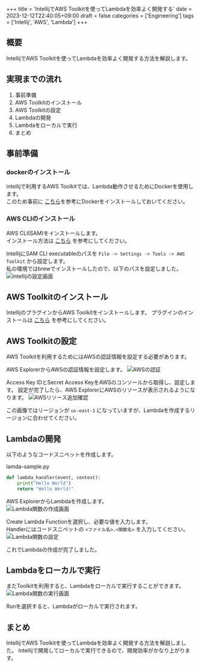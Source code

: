 +++
title = 'IntellijでAWS Toolkitを使ってLambdaを効率よく開発する'
date = 2023-12-12T22:40:05+09:00
draft = false
categories = ['Engineering']
tags = ['Intellij', 'AWS', 'Lambda']
+++
## 概要
IntellijでAWS Toolkitを使ってLambdaを効率よく開発する方法を解説します。

## 実現までの流れ
1. 事前準備
2. AWS Toolkitのインストール
3. AWS Toolkitの設定
4. Lambdaの開発
5. Lambdaをローカルで実行
6. まとめ

## 事前準備

### dockerのインストール
intellijで利用するAWS Toolkitでは、Lambda動作させるためにDockerを使用します。  
このため事前に [こちら](https://docs.docker.jp/docker-for-mac/install.html)を参考にDockerをインストールしておいてください。

### AWS CLIのインストール
AWS CLI(SAM)をインストールします。  
インストール方法は [こちら](https://docs.aws.amazon.com/ja_jp/cli/latest/userguide/install-cliv2-mac.html) を参考にしてください。

IntellijにSAM CLI executableのパスを `File -> Settings -> Tools -> AWS Toolkit` から設定します。  
私の環境ではbrewでインストールしたので、以下のパスを設定しました。
![Intellijの設定画面](img-006-005.png)

## AWS Toolkitのインストール
IntellijのプラグインからAWS Toolkitをインストールします。
プラグインのインストールは [こちら](https://www.jetbrains.com/help/idea/managing-plugins.html#install_plugin) を参考にしてください。

## AWS Toolkitの設定
AWS Toolkitを利用するためにはAWSの認証情報を設定する必要があります。

AWS ExplorerからAWSの認証情報を設定します。
![AWSの認証](img-006-001.png)

Access Key IDとSecret Access KeyをAWSのコンソールから取得し、設定します。
設定が完了したら、AWS ExplorerにAWSのリソースが表示されるようになります。
![AWSリソース追加確認](img-006-002.png)

この画像ではリージョンが `us-east-1` になっていますが、Lambdaを作成するリージョンに合わせてください。

## Lambdaの開発
以下のようなコードスニペットを作成します。

lamda-sample.py
```python
def lambda_handler(event, context):
    print("Hello World")
    return "Hello World!"
```

AWS ExplorerからLambdaを作成します。  
![Lambda関数の作成画面](img-006-003.png)


Create Lambda Functionを選択し、必要な値を入力します。  
Handlerにはコードスニペットの `<ファイル名>.<関数名>` を入力してください。  
![Lambda関数の設定](img-006-004.png)

これでLambdaの作成が完了しました。

## Lambdaをローカルで実行
またToolkitを利用すると、Lambdaをローカルで実行することができます。
![Lambda関数の実行画面](img-006-006.png)

Runを選択すると、Lambdaがローカルで実行されます。

## まとめ
IntellijでAWS Toolkitを使ってLambdaを効率よく開発する方法を解説しました。
Intellijで開発してローカルで実行できるので、開発効率がかなり上がります。
